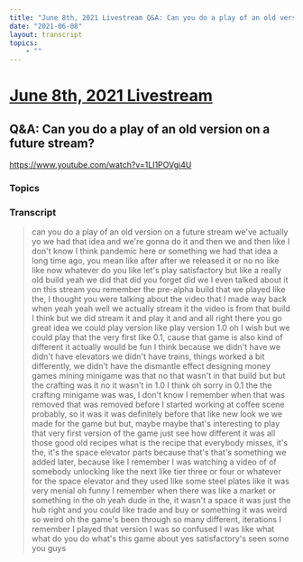 ```yaml
---
title: "June 8th, 2021 Livestream Q&A: Can you do a play of an old version on a future stream?"
date: "2021-06-08"
layout: transcript
topics:
    - ""
---
```

# [June 8th, 2021 Livestream](../2021-06-08.md)
## Q&A: Can you do a play of an old version on a future stream?
https://www.youtube.com/watch?v=1LI1POVgi4U

### Topics


### Transcript

> can you do a play of an old version on a future stream we've actually yo we had that idea and we're gonna do it and then we and then like I don't know I think pandemic here or something we had that idea a long time ago, you mean like after after we released it or no no like like now whatever do you like let's play satisfactory but like a really old build yeah we did that did you forget did we I even talked about it on this stream you remember the pre-alpha build that we played like the, I thought you were talking about the video that I made way back when yeah yeah well we actually stream it the video is from that build I think but we did stream it and play it and and all right there you go great idea we could play version like play version 1.0 oh I wish but we could play that the very first like 0.1, cause that game is also kind of different it actually would be fun I think because we didn't have we didn't have elevators we didn't have trains, things worked a bit differently, we didn't have the dismantle effect designing money games mining minigame was that no that wasn't in that build but but the crafting was it no it wasn't in 1.0 I think oh sorry in 0.1 the the crafting minigame was was, I don't know I remember when that was removed that was removed before I started working at coffee scene probably, so it was it was definitely before that like new look we we made for the game but but, maybe maybe that's interesting to play that very first version of the game just see how different it was all those good old recipes what is the recipe that everybody misses, it's the, it's the space elevator parts because that's that's something we added later, because like I remember I was watching a video of of somebody unlocking like the next like tier three or four or whatever for the space elevator and they used like some steel plates like it was very menial oh funny I remember when there was like a market or something in the oh yeah dude in the, it wasn't a space it was just the hub right and you could like trade and buy or something it was weird so weird oh the game's been through so many different, iterations I remember I played that version I was so confused I was like what what do you do what's this game about yes satisfactory's seen some you guys
